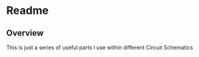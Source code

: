# Readme

## Overview

This is just a series of useful parts I use within different Circuit Schematics
